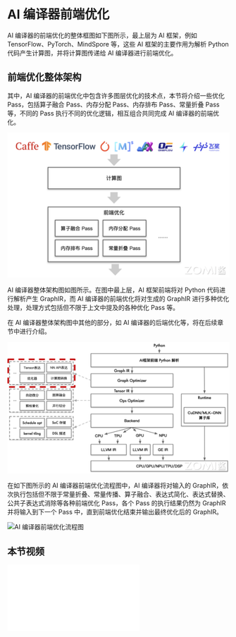 <!--Copyright © 适用于[License](https://github.com/chenzomi12/AISystem)版权许可-->

# AI 编译器前端优化

AI 编译器的前端优化的整体框图如下图所示，最上层为 AI 框架，例如 TensorFlow、PyTorch、MindSpore 等，这些 AI 框架的主要作用为解析 Python 代码产生计算图，并将计算图传递给 AI 编译器进行前端优化。

## 前端优化整体架构

其中，AI 编译器的前端优化中包含许多图层优化的技术点，本节将介绍一些优化 Pass，包括算子融合 Pass、内存分配 Pass、内存排布 Pass、常量折叠 Pass 等，不同的 Pass 执行不同的优化逻辑，相互组合共同完成 AI 编译器的前端优化。

![AI 编译器的前端优化的整体框图](../images/03Compiler03Frontend/01Introduction01.png)

AI 编译器整体架构图如图所示。在图中最上层，AI 框架前端将对 Python 代码进行解析产生 GraphIR，而 AI 编译器的前端优化将对生成的 GraphIR 进行多种优化处理，处理方式包括但不限于上文中提及的各种优化 Pass 等。

在 AI 编译器整体架构图中其他的部分，如 AI 编译器的后端优化等，将在后续章节中进行介绍。

![AI 编译器整体架构图](../images/03Compiler03Frontend/01Introduction02.png)

在如下图所示的 AI 编译器前端优化流程图中，AI 编译器将对输入的 GraphIR，依次执行包括但不限于常量折叠、常量传播、算子融合、表达式简化、表达式替换、公共子表达式消除等各种前端优化 Pass，各个 Pass 的执行结果仍然为 GraphIR 并将输入到下一个 Pass 中，直到前端优化结束并输出最终优化后的 GraphIR。

![AI 编译器前端优化流程图](../images/03Compiler03Frontend/introduction03.png)

## 本节视频

<html>
<iframe src="//player.bilibili.com/player.html?isOutside=true&aid=263727934&bvid=BV1ne411w7n2&cid=922979928&p=1" scrolling="no" border="0" frameborder="no" framespacing="0" allowfullscreen="true"></iframe>
</html>
